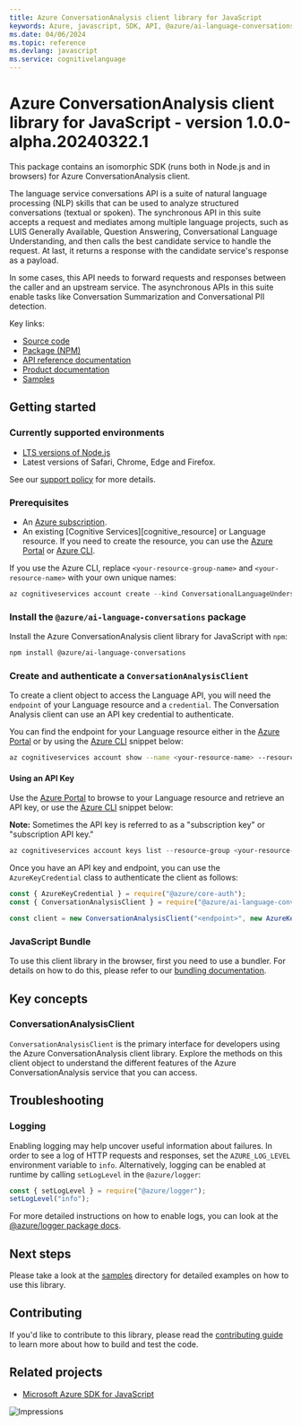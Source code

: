 ```yaml
---
title: Azure ConversationAnalysis client library for JavaScript
keywords: Azure, javascript, SDK, API, @azure/ai-language-conversations, cognitivelanguage
ms.date: 04/06/2024
ms.topic: reference
ms.devlang: javascript
ms.service: cognitivelanguage
---
```

# Azure ConversationAnalysis client library for JavaScript - version 1.0.0-alpha.20240322.1 


This package contains an isomorphic SDK (runs both in Node.js and in browsers) for Azure ConversationAnalysis client.

The language service conversations API is a suite of natural language processing (NLP) skills that can be used to analyze structured conversations (textual or spoken). The synchronous API in this suite accepts a request and mediates among multiple language projects, such as LUIS Generally Available, Question Answering, Conversational Language Understanding, and then calls the best candidate service to handle the request. At last, it returns a response with the candidate service's response as a payload.

 In some cases, this API needs to forward requests and responses between the caller and an upstream service. The asynchronous APIs in this suite enable tasks like Conversation Summarization and Conversational PII detection.

Key links:

- [Source code](https://github.com/Azure/azure-sdk-for-js/tree/main/sdk/cognitivelanguage/ai-language-conversations)
- [Package (NPM)](https://www.npmjs.com/package/@azure/ai-language-conversations)
- [API reference documentation](https://aka.ms/clujsapidocs)
- [Product documentation](/azure/cognitive-services/language-service/)
- [Samples](https://github.com/Azure/azure-sdk-for-js/tree/main/sdk/cognitivelanguage/ai-language-conversations/samples-dev)

## Getting started

### Currently supported environments

- [LTS versions of Node.js](https://github.com/nodejs/release#release-schedule)
- Latest versions of Safari, Chrome, Edge and Firefox.

See our [support policy](https://github.com/Azure/azure-sdk-for-js/blob/main/SUPPORT.md) for more details.

### Prerequisites

- An [Azure subscription][azure_sub].
- An existing [Cognitive Services][cognitive_resource] or Language resource. If you need to create the resource, you can use the [Azure Portal][azure_portal] or [Azure CLI][azure_cli].

If you use the Azure CLI, replace `<your-resource-group-name>` and `<your-resource-name>` with your own unique names:

```PowerShell
az cognitiveservices account create --kind ConversationalLanguageUnderstanding --resource-group <your-resource-group-name> --name <your-resource-name> --sku <your-sku-name> --location <your-location>
```

### Install the `@azure/ai-language-conversations` package

Install the Azure ConversationAnalysis client library for JavaScript with `npm`:

```bash
npm install @azure/ai-language-conversations
```

### Create and authenticate a `ConversationAnalysisClient`

To create a client object to access the Language API, you will need the `endpoint` of your Language resource and a `credential`. The Conversation Analysis client can use an API key credential to authenticate.

You can find the endpoint for your Language resource either in the [Azure Portal][azure_portal] or by using the [Azure CLI][azure_cli] snippet below:

```bash
az cognitiveservices account show --name <your-resource-name> --resource-group <your-resource-group-name> --query "properties.endpoint"
```

#### Using an API Key

Use the [Azure Portal][azure_portal] to browse to your Language resource and retrieve an API key, or use the [Azure CLI][azure_cli] snippet below:

**Note:** Sometimes the API key is referred to as a "subscription key" or "subscription API key."

```PowerShell
az cognitiveservices account keys list --resource-group <your-resource-group-name> --name <your-resource-name>
```

Once you have an API key and endpoint, you can use the `AzureKeyCredential` class to authenticate the client as follows:

```javascript
const { AzureKeyCredential } = require("@azure/core-auth");
const { ConversationAnalysisClient } = require("@azure/ai-language-conversations");

const client = new ConversationAnalysisClient("<endpoint>", new AzureKeyCredential("<API key>"));
```

### JavaScript Bundle
To use this client library in the browser, first you need to use a bundler. For details on how to do this, please refer to our [bundling documentation](https://aka.ms/AzureSDKBundling).

## Key concepts

### ConversationAnalysisClient

`ConversationAnalysisClient` is the primary interface for developers using the Azure ConversationAnalysis client library. Explore the methods on this client object to understand the different features of the Azure ConversationAnalysis service that you can access.

## Troubleshooting

### Logging

Enabling logging may help uncover useful information about failures. In order to see a log of HTTP requests and responses, set the `AZURE_LOG_LEVEL` environment variable to `info`. Alternatively, logging can be enabled at runtime by calling `setLogLevel` in the `@azure/logger`:

```javascript
const { setLogLevel } = require("@azure/logger");
setLogLevel("info");
```

For more detailed instructions on how to enable logs, you can look at the [@azure/logger package docs](https://github.com/Azure/azure-sdk-for-js/tree/main/sdk/core/logger).

## Next steps

Please take a look at the [samples](https://github.com/Azure/azure-sdk-for-js/tree/main/sdk/cognitivelanguage/ai-language-conversations/samples-dev) directory for detailed examples on how to use this library.

## Contributing

If you'd like to contribute to this library, please read the [contributing guide](https://github.com/Azure/azure-sdk-for-js/blob/main/CONTRIBUTING.md) to learn more about how to build and test the code.

## Related projects

- [Microsoft Azure SDK for JavaScript](https://github.com/Azure/azure-sdk-for-js)

![Impressions](https://azure-sdk-impressions.azurewebsites.net/api/impressions/azure-sdk-for-js%2Fsdk%2Fcognitivelanguage%2Fai-language-conversations%2FREADME.png)

[azure_cli]: /cli/azure
[azure_sub]: https://azure.microsoft.com/free/
[azure_portal]: https://portal.azure.com
[azure_identity]: https://github.com/Azure/azure-sdk-for-js/tree/main/sdk/identity/identity
[defaultazurecredential]: https://github.com/Azure/azure-sdk-for-js/tree/main/sdk/identity/identity#defaultazurecredential

